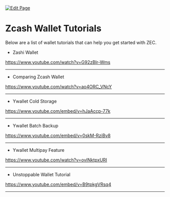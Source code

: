 <a href="https://github.com/zechub/zechub/edit/main/site/tutorials/Wallet_Tutorials.md" target="_blank">
  <img src="https://img.shields.io/badge/Edit-blue" alt="Edit Page"/>
</a>

# Zcash Wallet Tutorials

Below are a list of wallet tutorials that can help you get started with ZEC.


- Zashi Wallet 

https://www.youtube.com/watch?v=G92zBIr-Wms

____


- Comparing Zcash Wallet

https://www.youtube.com/watch?v=ao4ORC_VNcY

____ 

- Ywallet Cold Storage

https://www.youtube.com/embed/v=hJaAccp-77k

____

- Ywallet Batch Backup

https://www.youtube.com/embed/v=0skM-RziBv8


____

- Ywallet Multipay Feature

https://www.youtube.com/watch?v=ovlNktpxURI


____

- Unstoppable Wallet Tutorial 

https://www.youtube.com/embed/v=B9tpkgVRsq4

____




